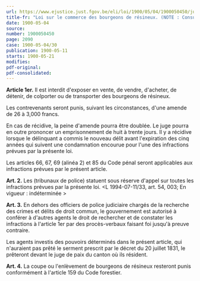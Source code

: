```yaml
---
url: https://www.ejustice.just.fgov.be/eli/loi/1900/05/04/1900050450/justel
title-fr: "Loi sur le commerce des bourgeons de résineux. (NOTE : Consultation des versions antérieures à partir du 01-01-1989 et mise à jour au 21-07-1994)"
date: 1900-05-04
source:
number: 1900050450
page: 2090
case: 1900-05-04/30
publication: 1900-05-11
starts: 1900-05-21
modifies:
pdf-original:
pdf-consolidated:
---
```


**Article 1er.** <Voir note sous TITRE> Il est interdit d'exposer en vente, de vendre, d'acheter, de détenir, de colporter ou de transporter des bourgeons de résineux.

Les contrevenants seront punis, suivant les circonstances, d'une amende de 26 à 3,000 francs.

En cas de récidive, la peine d'amende pourra être doublée. Le juge pourra en outre prononcer un emprisonnement de huit à trente jours. Il y a récidive lorsque le délinquant a commis le nouveau délit avant l'expiration des cinq années qui suivent une condamnation encourue pour l'une des infractions prévues par la présente loi.

Les articles 66, 67, 69 (alinéa 2) et 85 du Code pénal seront applicables aux infractions prévues par le présent article.

**Art. 2.** <Voir note sous TITRE> Les (tribunaux de police) statuent sous réserve d'appel sur toutes les infractions prévues par la présente loi. <L 1994-07-11/33, art. 54, 003;  En vigueur :   indéterminée >

**Art. 3.** <Voir note sous TITRE> En dehors des officiers de police judiciaire chargés de la recherche des crimes et délits de droit commun, le gouvernement est autorisé à conférer à d'autres agents le droit de rechercher et de constater les infractions à l'article 1er par des procès-verbaux faisant foi jusqu'à preuve contraire.

Les agents investis des pouvoirs déterminés dans le présent article, qui n'auraient pas prêté le serment prescrit par le décret du 20 juillet 1831, le prêteront devant le juge de paix du canton où ils résident.

**Art. 4.** <Voir note sous TITRE> La coupe ou l'enlèvement de bourgeons de résineux resteront punis conformément à l'article 159 du Code forestier.
